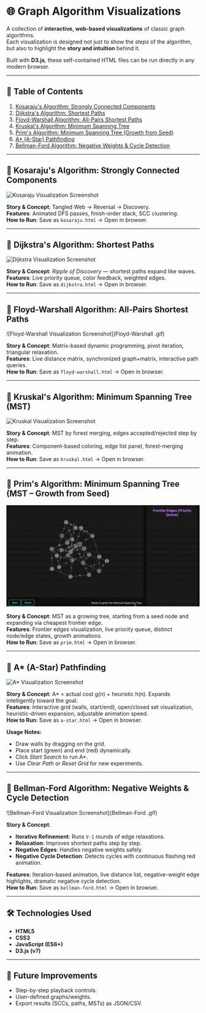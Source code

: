 # 🌐 Graph Algorithm Visualizations

A collection of **interactive, web-based visualizations** of classic graph algorithms.  
Each visualization is designed not just to show the *steps* of the algorithm, but also to highlight the **story and intuition** behind it.  

Built with **D3.js**, these self-contained HTML files can be run directly in any modern browser.  

---

## 📑 Table of Contents

1. [Kosaraju's Algorithm: Strongly Connected Components](#-kosarajus-algorithm-strongly-connected-components)
2. [Dijkstra's Algorithm: Shortest Paths](#-dijkstras-algorithm-shortest-paths)
3. [Floyd-Warshall Algorithm: All-Pairs Shortest Paths](#-floyd-warshall-algorithm-all-pairs-shortest-paths)
4. [Kruskal's Algorithm: Minimum Spanning Tree](#-kruskals-algorithm-minimum-spanning-tree-mst)
5. [Prim's Algorithm: Minimum Spanning Tree (Growth from Seed)](#-prims-algorithm-minimum-spanning-tree-mst--growth-from-seed)
6. [A* (A-Star) Pathfinding](#-a-a-star-pathfinding)
7. [Bellman-Ford Algorithm: Negative Weights & Cycle Detection](#-bellman-ford-algorithm-negative-weights--cycle-detection)

---

## 🔹 Kosaraju's Algorithm: Strongly Connected Components

![Kosaraju Visualization Screenshot](Kosaraju.gif)  

**Story & Concept**: Tangled Web → Reversal → Discovery.  
**Features**: Animated DFS passes, finish-order stack, SCC clustering.  
**How to Run**: Save as `kosaraju.html` → Open in browser.  

---

## 🔹 Dijkstra's Algorithm: Shortest Paths


![Dijkstra Visualization Screenshot](Dijkstra.gif)  

**Story & Concept**: *Ripple of Discovery* — shortest paths expand like waves.  
**Features**: Live priority queue, color feedback, weighted edges.  
**How to Run**: Save as `dijkstra.html` → Open in browser.  

---

## 🔹 Floyd-Warshall Algorithm: All-Pairs Shortest Paths


![Floyd-Warshall Visualization Screenshot](Floyd-Warshall .gif)  

**Story & Concept**: Matrix-based dynamic programming, pivot iteration, triangular relaxation.  
**Features**: Live distance matrix, synchronized graph+matrix, interactive path queries.  
**How to Run**: Save as `floyd-warshall.html` → Open in browser.  

---

## 🔹 Kruskal's Algorithm: Minimum Spanning Tree (MST)


![Kruskal Visualization Screenshot](Kruskal.gif)  

**Story & Concept**: MST by forest merging, edges accepted/rejected step by step.  
**Features**: Component-based coloring, edge list panel, forest-merging animation.  
**How to Run**: Save as `kruskal.html` → Open in browser.  

---

## 🔹 Prim's Algorithm: Minimum Spanning Tree (MST – Growth from Seed)


![Prim Visualization Screenshot](prim.gif)  

**Story & Concept**: MST as a growing tree, starting from a seed node and expanding via cheapest frontier edge.  
**Features**: Frontier edges visualization, live priority queue, distinct node/edge states, growth animations.  
**How to Run**: Save as `prim.html` → Open in browser.  

---

## 🔹 A* (A-Star) Pathfinding


![A* Visualization Screenshot](A-star.gif)  

**Story & Concept**: A* = actual cost g(n) + heuristic h(n). Expands intelligently toward the goal.  
**Features**: Interactive grid (walls, start/end), open/closed set visualization, heuristic-driven expansion, adjustable animation speed.  
**How to Run**: Save as `a-star.html` → Open in browser.  

**Usage Notes:**  
- Draw walls by dragging on the grid.  
- Place start (green) and end (red) dynamically.  
- Click *Start Search* to run A*.  
- Use *Clear Path* or *Reset Grid* for new experiments.  

---

## 🔹 Bellman-Ford Algorithm: Negative Weights & Cycle Detection


![Bellman-Ford Visualization Screenshot](Bellman-Ford .gif)  

**Story & Concept**:  
- **Iterative Refinement**: Runs `V-1` rounds of edge relaxations.  
- **Relaxation**: Improves shortest paths step by step.  
- **Negative Edges**: Handles negative weights safely.  
- **Negative Cycle Detection**: Detects cycles with continuous flashing red animation.  

**Features**: Iteration-based animation, live distance list, negative-weight edge highlights, dramatic negative cycle detection.  
**How to Run**: Save as `bellman-ford.html` → Open in browser.  

---

## 🛠️ Technologies Used

- **HTML5**  
- **CSS3**  
- **JavaScript (ES6+)**  
- **D3.js (v7)**  

---

## 📌 Future Improvements

- Step-by-step playback controls.  
- User-defined graphs/weights.  
- Export results (SCCs, paths, MSTs) as JSON/CSV.  
